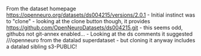 From the dataset homepage https://openneuro.org/datasets/ds004215/versions/2.0.1
	- Initial instinct was to "clone"
	- looking at the clone button though, it provides https://github.com/OpenNeuroDatasets/ds004215.git
	- this seems odd, githubs not git-annex enabled...
	- Looking at the ds comments it suggested ///openneuro from the datalad superdataset
	- but cloning it anyway includes a datalad sibling s3-PUBLIC!

